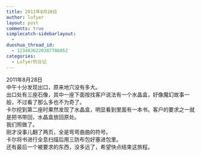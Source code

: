 ```yaml
---
title: 2011年8月28日
author: lofyer
layout: post
comments: true
simplecatch-sidebarlayout:
  - 
duoshuo_thread_id:
  - 1234836220387786852
categories:
  - Lofyer的日记
---
```

2011年8月28日  
中午十分发现出口，原来地穴没有多大。  
出口处有三座石像，其中一座下面按找客户说法有一个水晶盒，好像魔幻故事一般，不过看了那么多也不为奇了。  
卡尔挖到第二座时果然发现了水晶盒，明显看到里面有一本书。客户的要求之一就是把书带回，水晶盒放回原处。  
我们照做了。  
刚才没事儿翻了两页，全是弯弯曲曲的符号。  
卡尔将书进行全息扫描后用三防布包好塞进包里。  
还有最后一个被要求的东西，没多远了，希望快点结束这旅程。